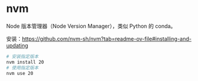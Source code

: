 # nvm

Node 版本管理器（Node Version Manager），类似 Python 的 conda。

安装：https://github.com/nvm-sh/nvm?tab=readme-ov-file#installing-and-updating

```sh
# 安装指定版本
nvm install 20
# 使用指定版本
nvm use 20
```

